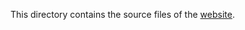 This directory contains the source files of the [website](http://fongyoong8.github.io/utar-hihive-attendance).